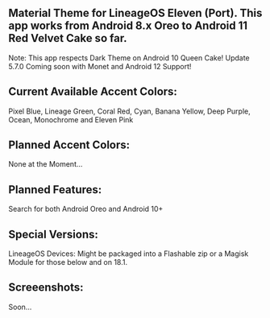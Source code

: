 Material Theme for LineageOS Eleven (Port). This app works from Android 8.x Oreo to Android 11 Red Velvet Cake so far.
---------------------------------------------------------------------------------------------------------------------
Note: This app respects Dark Theme on Android 10 Queen Cake! Update 5.7.0 Coming soon with Monet and Android 12 Support!

Current Available Accent Colors: 
---------------------------------------------------------------------------------------------------------------------
Pixel Blue, Lineage Green, Coral Red, Cyan, Banana Yellow, Deep Purple, Ocean, Monochrome and Eleven Pink

Planned Accent Colors:
---------------------------------------------------------------------------------------------------------------------
None at the Moment...


Planned Features:
---------------------------------------------------------------------------------------------------------------------
Search for both Android Oreo and Android 10+

Special Versions:
---------------------------------------------------------------------------------------------------------------------
LineageOS Devices: Might be packaged into a Flashable zip or a Magisk Module for those below and on 18.1.


Screeenshots:
---------------------------------------------------------------------------------------------------------------------
Soon...

